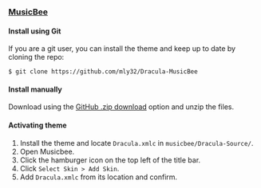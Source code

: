 ### [MusicBee](https://www.getmusicbee.com/)

#### Install using Git

If you are a git user, you can install the theme and keep up to date by cloning the repo:

    $ git clone https://github.com/mly32/Dracula-MusicBee

#### Install manually

Download using the [GitHub .zip download](https://github.com/mly32/Dracula-MusicBee/archive/master.zip) option and unzip the files.

#### Activating theme

1. Install the theme and locate `Dracula.xmlc` in `musicbee/Dracula-Source/`.
2. Open Musicbee.
3. Click the hamburger icon on the top left of the title bar.
4. Click `Select Skin > Add Skin`.
5. Add `Dracula.xmlc` from its location and confirm.

<!-- 
#### Change MusicBee icons

top left icon > edit preferences > general > select icon

desktop icon > right click > properties > shortcut > change icon...

#### Windows Media Control Overlay Plugin

Install Windows 10 Media Control Overlay from MusicBee plugins

hotkeys > delete normal multi media keys 
-->
